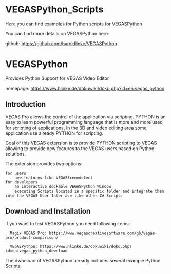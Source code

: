 # VEGASPython_Scripts
Here you can find examples for Python scripts for VEGASPython

You can find more details on VEGASPython here:

github: https://github.com/haroldlinke/VEGASPython

# VEGASPython
Provides Python Support for VEGAS Video Editor

homepage: https://www.hlinke.de/dokuwiki/doku.php?id=en:vegas_python

## Introduction

VEGAS Pro allows the control of the application via scripting. PYTHON is an easy to learn powerful programming language that is more and more used for scripting of applications. In the 3D and video editing area some application use already PYTHON for scripting.

Goal of this VEGAS extension is to provide PYTHON scripting to VEGAS allowing to provide new features to the VEGAS users based on Python solutions.

The extension provides two options:

    for users
        new features like VEGASScenedetect
    for developers
        an interactive dockable VEGASPython Window
        executing Scripts located in a specific folder and integrate them into the VEGAS User Interface like other C# Scripts

## Download and Installation

if you want to test VEGASPython you need following items:

      Magix VEGAS Pro: https://www.vegascreativesoftware.com/gb/vegas-pro/product-comparison/

      VEGASPython: https://www.hlinke.de/dokuwiki/doku.php?id=en:vegas_python_download

The dwonload of VEGASPython already includes several example Python Scripts.
